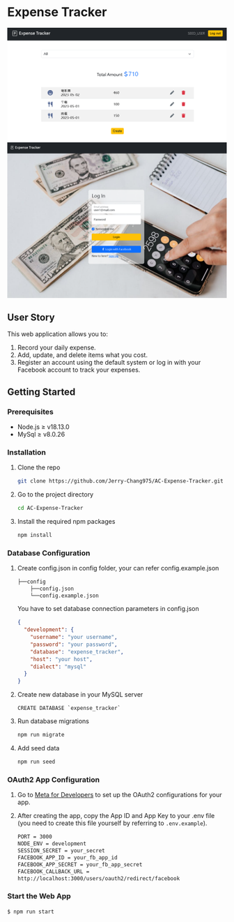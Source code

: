 # Expense Tracker

![Restaurant home page](./public/images/index-page.png)
![Restaurant login page](./public/images/login-page.png)

## User Story

This web application allows you to:

1. Record your daily expense.
2. Add, update, and delete items what you cost.
3. Register an account using the default system or log in with your Facebook account to track your expenses.

## Getting Started

### Prerequisites

- Node.js ≥ v18.13.0
- MySql ≥ v8.0.26

### Installation

1. Clone the repo

   ```bash
   git clone https://github.com/Jerry-Chang975/AC-Expense-Tracker.git
   ```

2. Go to the project directory

   ```bash
   cd AC-Expense-Tracker
   ```

3. Install the required npm packages

   ```bash
   npm install
   ```

### Database Configuration

1. Create config.json in config folder, your can refer config.example.json

   ```
   ├──config
       ├──config.json
       └──config.example.json
   ```

   You have to set database connection parameters in config.json

   ```json
   {
     "development": {
       "username": "your username",
       "password": "your password",
       "database": "expense_tracker",
       "host": "your host",
       "dialect": "mysql"
     }
   }
   ```

2. Create new database in your MySQL server

   ```MySQL
   CREATE DATABASE `expense_tracker`
   ```

3. Run database migrations

   ```bash
   npm run migrate
   ```

4. Add seed data

   ```bash
   npm run seed
   ```

### OAuth2 App Configuration

1.  Go to [Meta for Developers](https://developers.facebook.com/apps) to set up the OAuth2 configurations for your app.

2.  After creating the app, copy the App ID and App Key to your .env file (you need to create this file yourself by referring to `.env.example`).

    ```
    PORT = 3000
    NODE_ENV = development
    SESSION_SECRET = your_secret
    FACEBOOK_APP_ID = your_fb_app_id
    FACEBOOK_APP_SECRET = your_fb_app_secret
    FACEBOOK_CALLBACK_URL = http://localhost:3000/users/oauth2/redirect/facebook
    ```

### Start the Web App

```bash
$ npm run start
```
